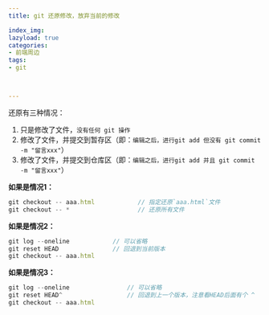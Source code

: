 ```yaml
---
title: git 还原修改，放弃当前的修改

index_img: 
lazyload: true
categories:
- 前端周边
tags:
- git



---
```














还原有三种情况：
1. 只是修改了文件，`没有任何 git 操作`
2. 修改了文件，并提交到暂存区（即：`编辑之后，进行git add 但没有 git commit -m "留言xxx"`）
3. 修改了文件，并提交到仓库区（即：`编辑之后，进行git add 并且 git commit -m "留言xxx"`）


**如果是情况1：**

```javascript
git checkout -- aaa.html 			// 指定还原`aaa.html`文件
git checkout -- * 					// 还原所有文件
```


**如果是情况2：**

```javascript
git log --oneline            // 可以省略
git reset HEAD               // 回退到当前版本
git checkout -- aaa.html
```



**如果是情况3：**

```javascript
git log --oneline   			 // 可以省略
git reset HEAD^    				 // 回退到上一个版本，注意看HEAD后面有个 ^						HEAD^ 是回退到上个版本					HEAD^^ 是回退到上上个版本					HEAD~数字 是回退到数字个版本
git checkout -- aaa.html
```

